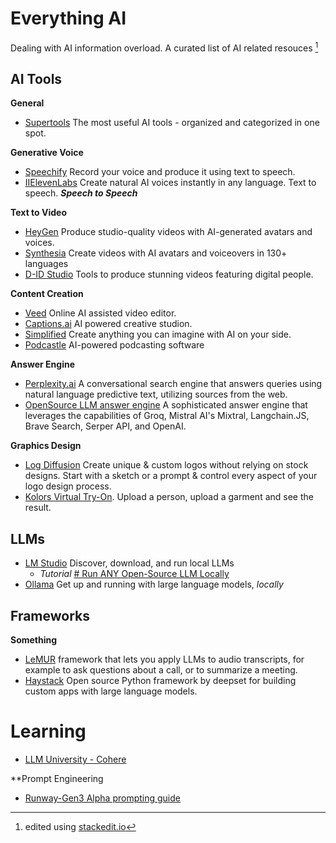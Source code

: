 # Everything AI
Dealing with AI information overload. A curated list of AI related resouces [^1]

## AI Tools 
**General**
- [Supertools](https://supertools.therundown.ai/) The most useful AI tools - organized and categorized in one spot.

**Generative Voice**
 - [Speechify](https://myvoice.speechify.com/) Record your voice and produce it using text to speech.
 - [IIElevenLabs](https://elevenlabs.io/) Create natural AI voices instantly in any language. Text to speech. **_Speech to Speech_** 

**Text to Video**
 - [HeyGen](https://heygen.com) Produce studio-quality videos with AI-generated avatars and voices.
 - [Synthesia](https://www.synthesia.io/) Create videos with AI avatars and voiceovers in 130+ languages
 - [D-ID Studio](https://studio.d-id.com/) Tools to produce stunning videos featuring digital people.

**Content Creation**

 - [Veed](https://www.veed.io/) Online AI assisted video editor.
 - [Captions.ai](https://www.captions.ai/) AI powered creative studion.
 - [Simplified](simplified.com) Create anything you can imagine with AI on your side.
 - [Podcastle](https://podcastle.ai/) AI-powered podcasting software

 **Answer Engine**
 
 - [Perplexity.ai](https://perplexity.ai/) A conversational search engine that answers queries using natural language predictive text, utilizing sources from the web.
 - [OpenSource LLM answer engine](https://github.com/developersdigest/llm-answer-engine) A sophisticated answer engine that leverages the capabilities of Groq, Mistral AI's Mixtral, Langchain.JS, Brave Search, Serper API, and OpenAI.

**Graphics Design**
- [Log Diffusion](https://logodiffusion.com/) Create unique & custom logos without relying on stock designs. Start with a sketch or a prompt & control every aspect of your logo design process.
- [Kolors Virtual Try-On](https://huggingface.co/spaces/Kwai-Kolors/Kolors-Virtual-Try-On). Upload a person, upload a garment and see the result.
## LLMs

 - [LM Studio](lmstudio.ai) Discover, download, and run local LLMs
	 - _Tutorial_ [# Run ANY Open-Source LLM Locally](https://www.youtube.com/watch?v=4fdZwKg9IbU)
 - [Ollama](https://ollama.com) Get up and running with large language models, _locally_
 
## Frameworks
**Something**

 - [LeMUR](https://www.assemblyai.com/docs/getting-started/apply-llms-to-audio-files) framework that lets you apply LLMs to audio transcripts, for example to ask questions about a call, or to summarize a meeting.
 - [Haystack](https://haystack.deepset.ai/) Open source Python framework by deepset for building custom apps with large language models.

# Learning
- [LLM University - Cohere](https://cohere.com/llmu)
  
**Prompt Engineering
- [Runway-Gen3 Alpha prompting guide](https://help.runwayml.com/hc/en-us/articles/30586818553107-Gen-3-Alpha-Prompting-Guide)
  
[^1]: edited using [stackedit.io](https://stackedit.io)
